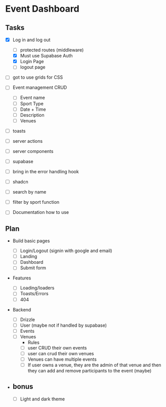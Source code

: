 # Event Dashboard

## Tasks

- [x] Log in and log out

  - [ ] protected routes (middleware)
  - [x] Must use Supabase Auth
  - [x] Login Page
  - [ ] logout page

- [ ] got to use grids for CSS
- [ ] Event management CRUD

  - [ ] Event name
  - [ ] Sport Type
  - [ ] Date + Time
  - [ ] Description
  - [ ] Venues

- [ ] toasts
- [ ] server actions
- [ ] server components
- [ ] supabase
- [ ] bring in the error handling hook
- [ ] shadcn
- [ ] search by name
- [ ] filter by sport function
- [ ] Documentation how to use

## Plan

- Build basic pages

  - [ ] Login/Logout (signin with google and email)
  - [ ] Landing
  - [ ] Dashboard
  - [ ] Submit form

- Features

  - [ ] Loading/loaders
  - [ ] Toasts/Errors
  - [ ] 404

- Backend

  - [ ] Drizzle
  - [ ] User (maybe not if handled by supabase)
  - [ ] Events
  - [ ] Venues
    - Rules
    - [ ] user CRUD their own events
    - [ ] user can crud their own venues
    - [ ] Venues can have multiple events
    - [ ] If user owns a venue, they are the admin of that venue and then they can add and remove participants to the event (maybe)

- ## bonus
  - [ ] Light and dark theme
